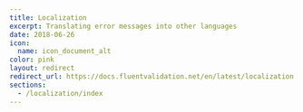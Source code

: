 ```yaml
---
title: Localization
excerpt: Translating error messages into other languages
date: 2018-06-26
icon:
  name: icon_document_alt
color: pink
layout: redirect
redirect_url: https://docs.fluentvalidation.net/en/latest/localization.html
sections:
  - /localization/index
---
```

